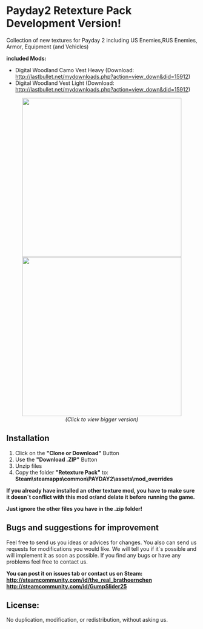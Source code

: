 # Payday2 Retexture Pack Development Version!
Collection of new textures for Payday 2 including US Enemies,RUS Enemies, Armor, Equipment (and Vehicles)

__included Mods:__
- Digital Woodland Camo Vest Heavy (Download: http://lastbullet.net/mydownloads.php?action=view_down&did=15912)
- Digital Woodland Vest Light (Download: http://lastbullet.net/mydownloads.php?action=view_down&did=15912)

<p align="center">
  <img src="http://abload.de/img/artworktgkdd.png" width="420"/>
  <img src="http://abload.de/img/noimageavailablemdbnb.jpg" width="420"/><br>
  <i>(Click to view bigger version)</i>
</p>

__Installation__
--
1. Click on the __"Clone or Download"__ Button
2. Use the __"Download .ZIP"__ Button
2. Unzip files
3. Copy the folder __"Retexture Pack"__ to: __Steam\steamapps\common\PAYDAY2\assets\mod_overrides__

__If you already have installed an other texture mod, you have to make sure it doesn´t conflict with this mod or/and delate it before running the game.__

__Just ignore the other files you have in the .zip folder!__

__Bugs and suggestions for improvement__
--
Feel free to send us you ideas or advices for changes. You also can send us requests for modifications you would like.
We will tell you if it´s possible and will implement it as soon as possible.
If you find any bugs or have any problems feel free to contact us. 

__You can post it on issues tab or contact us on Steam:<br>
http://steamcommunity.com/id/the_real_brathoernchen<br>
http://steamcommunity.com/id/GumpSlider25__

__License:__
--
No duplication, modification, or redistribution, without asking us.


